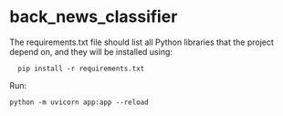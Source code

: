 # back_news_classifier
The requirements.txt file should list all Python libraries that the project depend on, and they will be installed using:
```
  pip install -r requirements.txt
  ```
 Run:
  ```
  python -m uvicorn app:app --reload
  ```
